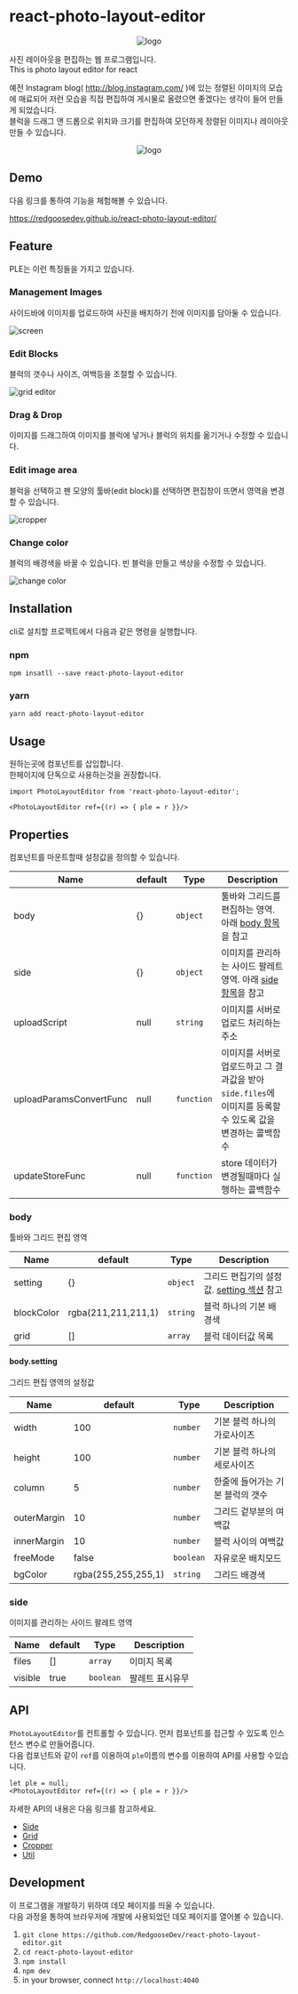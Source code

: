 # react-photo-layout-editor

<p align="center">
<img src="https://raw.githubusercontent.com/RedgooseDev/react-photo-layout-editor/master/assets/logo.jpg" alt="logo">
</p>

사진 레이아웃을 편집하는 웹 프로그램입니다.  
This is photo layout editor for react

예전 Instagram blog( http://blog.instagram.com/ )에 있는 정렬된 이미지의 모습에 매료되어 저런 모습을 직접 편집하여 게시물로 올렸으면 좋겠다는 생각이 들어 만들게 되었습니다.  
블럭을 드래그 앤 드롭으로 위치와 크기를 편집하여 모던하게 정렬된 이미지나 레이아웃 만들 수 있습니다.

<p align="center">
<img src="https://raw.githubusercontent.com/RedgooseDev/react-photo-layout-editor/master/assets/play_mov.gif" alt="logo">
</p>


## Demo

다음 링크를 통하여 기능을 체험해볼 수 있습니다.

https://redgoosedev.github.io/react-photo-layout-editor/


## Feature

PLE는 이런 특징들을 가지고 있습니다.

### Management Images

사이드바에 이미지를 업로드하여 사진을 배치하기 전에 이미지를 담아둘 수 있습니다.

![screen](https://raw.githubusercontent.com/RedgooseDev/react-photo-layout-editor/master/assets/screen_1.jpg)

### Edit Blocks

블럭의 갯수나 사이즈, 여백등을 조절할 수 있습니다.

![grid editor](https://raw.githubusercontent.com/RedgooseDev/react-photo-layout-editor/master/assets/screen_2.jpg)

### Drag \& Drop

이미지를 드래그하여 이미지를 블럭에 넣거나 블럭의 위치를 옮기거나 수정할 수 있습니다.

### Edit image area

블럭을 선택하고 펜 모양의 툴바(edit block)를 선택하면 편집창이 뜨면서 영역을 변경할 수 있습니다.

![cropper](https://raw.githubusercontent.com/RedgooseDev/react-photo-layout-editor/master/assets/screen_4.jpg)

### Change color

블럭의 배경색을 바꿀 수 있습니다. 빈 블럭을 만들고 색상을 수정할 수 있습니다.

![change color](https://raw.githubusercontent.com/RedgooseDev/react-photo-layout-editor/master/assets/screen_3.jpg)


## Installation

cli로 설치할 프로젝트에서 다음과 같은 명령을 실행합니다.

### npm

`npm insatll --save react-photo-layout-editor`

### yarn

`yarn add react-photo-layout-editor`


## Usage

원하는곳에 컴포넌트를 삽입합니다.  
한페이지에 단독으로 사용하는것을 권장합니다.

```
import PhotoLayoutEditor from 'react-photo-layout-editor';

<PhotoLayoutEditor ref={(r) => { ple = r }}/>
```


## Properties

컴포넌트를 마운트할때 설정값을 정의할 수 있습니다.

| Name | default | Type | Description |
| ---- | ------- | ---- | ----------- |
| body | {} | `object` | 툴바와 그리드를 편집하는 영역. 아래 [body 항목](https://github.com/RedgooseDev/react-photo-layout-editor#body)을 참고 |
| side | {} | `object` | 이미지를 관리하는 사이드 팔레트 영역. 아래 [side 항목](https://github.com/RedgooseDev/react-photo-layout-editor#side)을 참고 |
| uploadScript | null | `string` | 이미지를 서버로 업로드 처리하는 주소 |
| uploadParamsConvertFunc | null | `function` | 이미지를 서버로 업로드하고 그 결과값을 받아 `side.files`에 이미지를 등록할 수 있도록 값을 변경하는 콜백함수 |
| updateStoreFunc | null | `function` | store 데이터가 변경될때마다 실행하는 콜백함수 |

### body

툴바와 그리드 편집 영역

| Name | default | Type | Description |
| ---- | ------- | ---- | ----------- |
| setting | {} | `object` | 그리드 편집기의 설정값. [setting 섹션](https://github.com/RedgooseDev/react-photo-layout-editor#bodysetting) 참고 |
| blockColor | rgba(211,211,211,1) | `string` | 블럭 하나의 기본 배경색 |
| grid | [] | `array` | 블럭 데이터값 목록 |

#### body.setting

그리드 편집 영역의 설정값

| Name | default | Type | Description |
| ---- | ------- | ---- | ----------- |
| width | 100 | `number` | 기본 블럭 하나의 가로사이즈 |
| height | 100 | `number` | 기본 블럭 하나의 세로사이즈 |
| column | 5 | `number` | 한줄에 들어가는 기본 블럭의 갯수 |
| outerMargin | 10 | `number` | 그리드 겉부분의 여백값 |
| innerMargin | 10 | `number` | 블럭 사이의 여백값 |
| freeMode | false | `boolean` | 자유로운 배치모드 |
| bgColor | rgba(255,255,255,1) | `string` | 그리드 배경색 |

### side

이미지를 관리하는 사이드 팔레트 영역

| Name | default | Type | Description |
| ---- | ------- | ---- | ----------- |
| files | [] | `array` | 이미지 목록 |
| visible | true | `boolean` | 팔레트 표시유무 |


## API

`PhotoLayoutEditor`를 컨트롤할 수 있습니다. 먼저 컴포넌트를 접근할 수 있도록 인스턴스 변수로 만들어줍니다.  
다음 컴포넌트와 같이 `ref`를 이용하여 `ple`이름의 변수를 이용하여 API를 사용할 수있습니다.

```
let ple = null;
<PhotoLayoutEditor ref={(r) => { ple = r }}/>
```

자세한 API의 내용은 다음 링크를 참고하세요.

- [Side](https://github.com/RedgooseDev/react-photo-layout-editor/wiki/API.Side)
- [Grid](https://github.com/RedgooseDev/react-photo-layout-editor/wiki/API.Grid)
- [Cropper](https://github.com/RedgooseDev/react-photo-layout-editor/wiki/API.Cropper)
- [Util](https://github.com/RedgooseDev/react-photo-layout-editor/wiki/API.Util)


## Development

이 프로그램을 개발하기 위하여 데모 페이지를 띄울 수 있습니다.  
다음 과정을 통하여 브라우저에 개발에 사용되었던 데모 페이지를 열어볼 수 있습니다.

1. `git clone https://github.com/RedgooseDev/react-photo-layout-editor.git`
1. `cd react-photo-layout-editor`
1. `npm install`
1. `npm dev`
1. in your browser, connect `http://localhost:4040`
